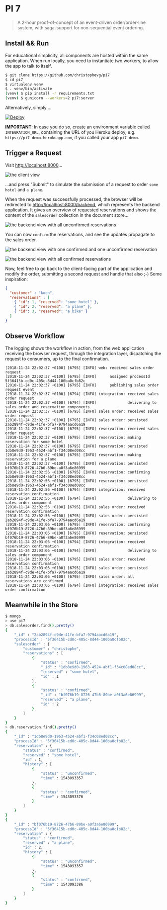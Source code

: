 # PI 7

> A 2-hour proof-of-concept of an event-driven order/order-line system, with saga-support for non-sequential event ordering.

## Install && Run

For educational simplicity, all components are hosted within the same application. When run locally, you need to instantiate two workers, to allow the app to talk to itself.

```bash
$ git clone https://github.com/christophevg/pi7
$ cd pi7
$ virtualenv venv
$ . venv/bin/activate
(venv) $ pip install -r requirements.txt
(venv) $ gunicorn --workers=2 pi7:server
```

Alternatively, simply ...

[![Deploy](https://www.herokucdn.com/deploy/button.svg)](https://heroku.com/deploy)

**IMPORTANT**: In case you do so, create an environment variable called `INTEGRATION_URL`, containing the URL of you Heroku deploy, e.g. `https://pi7-demo.herokuapp.com`, if you called your app `pi7-demo`.

## Trigger a Request

Visit [http://localhost:8000](http://localhost:8000)...

![the client view](media/home.png)

...and press "Submit" to simulate the submission of a request to order `some hotel` and `a plane`.

When the request was successfully processed, the browser will be redirected to [http://localhost:8000/backend](http://localhost:8000/backend), which represents the backend application. It gives an overview of requested reservations and shows the content of the `salesorder` collection in the document store...

![the backend view with all unconfirmed reservations](media/backend1.png)

You can now `confirm` the reservations, and see the updates propagate to the sales order.

![the backend view with one confirmed and one unconfirmed reservation](media/backend2.png)

![the backend view with all confirmed reservations](media/backend3.png)

Now, feel free to go back to the client-facing part of the application and modify the order, submitting a second request and handle that also ;-) Some inspiration:

```json
{
  "customer" : "koen",
  "reservations" : [
    { "id": 1, "reserved": "some hotel" },
    { "id": 2, "reserved": "a plane" },
    { "id": 3, "reserved": "a bike" }
  ] 
}
```

## Observe Workflow

The logging shows the workflow in action, from the web application receiving the browser request, through the integration layer, dispatching the request to consumers, up to the final confirmation.

```
[2018-11-24 22:02:37 +0100] [6795] [INFO] web: received sales order request
[2018-11-24 22:02:37 +0100] [6795] [INFO]      assigned processId 5f36415b-cd0c-405c-8d44-100ba0cfb82c
[2018-11-24 22:02:37 +0100] [6795] [INFO]      publishing sales order request event
[2018-11-24 22:02:37 +0100] [6794] [INFO] integration: received sales order request
[2018-11-24 22:02:37 +0100] [6794] [INFO]              delivering to sales order and reservation components
[2018-11-24 22:02:37 +0100] [6795] [INFO] sales order: received sales order request
[2018-11-24 22:02:37 +0100] [6795] [INFO] sales order: persisted 2ab2894f-c9de-41fe-bfa7-9794aacd6a19
[2018-11-24 22:02:37 +0100] [6795] [INFO] reservation: received sales order request
[2018-11-24 22:02:37 +0100] [6795] [INFO] reservation: making reservation for some hotel
[2018-11-24 22:02:37 +0100] [6795] [INFO] reservation: persisted 1db8e9d0-1963-4524-abf1-f34c08ed08cc
[2018-11-24 22:02:37 +0100] [6795] [INFO] reservation: making reservation for a plane
[2018-11-24 22:02:37 +0100] [6795] [INFO] reservation: persisted bf076b19-8726-47b6-89be-a0f3a6e86999
[2018-11-24 22:02:56 +0100] [6795] [INFO] reservation: confirming 1db8e9d0-1963-4524-abf1-f34c08ed08cc
[2018-11-24 22:02:56 +0100] [6795] [INFO] reservation: persisted 1db8e9d0-1963-4524-abf1-f34c08ed08cc
[2018-11-24 22:02:56 +0100] [6794] [INFO] integration: received reservation confirmation
[2018-11-24 22:02:56 +0100] [6794] [INFO]              delivering to sales order component
[2018-11-24 22:02:56 +0100] [6795] [INFO] sales order: received reservation confirmation
[2018-11-24 22:02:56 +0100] [6795] [INFO] sales order: persisted 2ab2894f-c9de-41fe-bfa7-9794aacd6a19
[2018-11-24 22:03:06 +0100] [6795] [INFO] reservation: confirming bf076b19-8726-47b6-89be-a0f3a6e86999
[2018-11-24 22:03:06 +0100] [6795] [INFO] reservation: persisted bf076b19-8726-47b6-89be-a0f3a6e86999
[2018-11-24 22:03:06 +0100] [6794] [INFO] integration: received reservation confirmation
[2018-11-24 22:03:06 +0100] [6794] [INFO]              delivering to sales order component
[2018-11-24 22:03:06 +0100] [6795] [INFO] sales order: received reservation confirmation
[2018-11-24 22:03:06 +0100] [6795] [INFO] sales order: persisted 2ab2894f-c9de-41fe-bfa7-9794aacd6a19
[2018-11-24 22:03:06 +0100] [6795] [INFO] sales order: all reservations are confirmed
[2018-11-24 22:03:06 +0100] [6794] [INFO] integration: received sales order confirmation
```

## Meanwhile in the Store

```bash
$ mongo
> use pi7
> db.salesorder.find().pretty()
{
	"_id" : "2ab2894f-c9de-41fe-bfa7-9794aacd6a19",
	"processId" : "5f36415b-cd0c-405c-8d44-100ba0cfb82c",
	"salesorder" : {
		"customer" : "christophe",
		"reservations" : [
			{
				"status" : "confirmed",
				"_id" : "1db8e9d0-1963-4524-abf1-f34c08ed08cc",
				"reserved" : "some hotel",
				"id" : 1
			},
			{
				"status" : "confirmed",
				"_id" : "bf076b19-8726-47b6-89be-a0f3a6e86999",
				"reserved" : "a plane",
				"id" : 2
			}
		]
	}
}
> db.reservation.find().pretty()
{
	"_id" : "1db8e9d0-1963-4524-abf1-f34c08ed08cc",
	"processId" : "5f36415b-cd0c-405c-8d44-100ba0cfb82c",
	"reservation" : {
		"status" : "confirmed",
		"reserved" : "some hotel",
		"id" : 1,
		"history" : [
			{
				"status" : "unconfirmed",
				"time" : 1543093357
			},
			{
				"status" : "confirmed",
				"time" : 1543093376
			}
		]
	}
}
{
	"_id" : "bf076b19-8726-47b6-89be-a0f3a6e86999",
	"processId" : "5f36415b-cd0c-405c-8d44-100ba0cfb82c",
	"reservation" : {
		"status" : "confirmed",
		"reserved" : "a plane",
		"id" : 2,
		"history" : [
			{
				"status" : "unconfirmed",
				"time" : 1543093357
			},
			{
				"status" : "confirmed",
				"time" : 1543093386
			}
		]
	}
}
```
